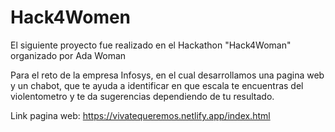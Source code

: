 # Hack4Women

El siguiente proyecto fue realizado en el Hackathon "Hack4Woman" organizado por Ada Woman 

Para el reto de la empresa Infosys, en el cual desarrollamos una pagina web y un chabot, que te ayuda a identificar en que escala te encuentras del violentometro y te da sugerencias dependiendo de tu resultado. 

Link pagina web: https://vivatequeremos.netlify.app/index.html
